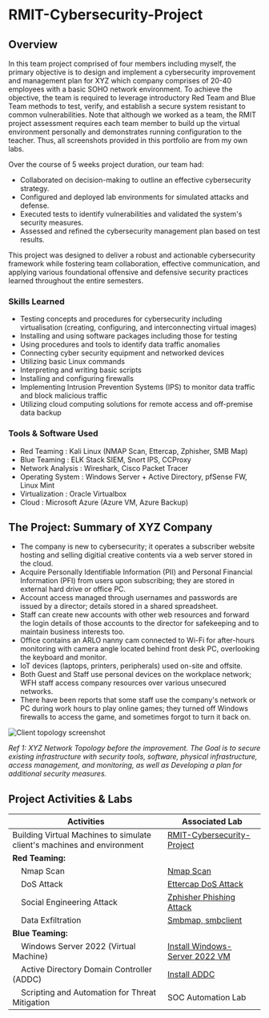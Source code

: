
# RMIT-Cybersecurity-Project

## Overview

In this team project comprised of four members including myself, the primary objective is to design and implement a cybersecurity improvement and management plan for XYZ which company comprises of 20-40 employees with a basic SOHO network environment. To achieve the objective, the team is required to leverage introductory Red Team and Blue Team methods to test, verify, and establish a secure system resistant to common vulnerabilities. Note that although we worked as a team, the RMIT project assessment requires each team member to build up the virtual environment personally and demonstrates running configuration to the teacher. Thus, all screenshots provided in this portfolio are from my own labs.

Over the course of 5 weeks project duration, our team had:
- Collaborated on decision-making to outline an effective cybersecurity strategy.
- Configured and deployed lab environments for simulated attacks and defense.
- Executed tests to identify vulnerabilities and validated the system's security measures.
- Assessed and refined the cybersecurity management plan based on test results.

This project was designed to deliver a robust and actionable cybersecurity framework while fostering team collaboration, effective communication, and applying various foundational offensive and defensive security practices learned throughout the entire semesters.

### Skills Learned

- Testing concepts and procedures for cybersecurity including virtualisation (creating, configuring, and interconnecting virtual images)
- Installing and using software packages including those for testing
- Using procedures and tools to identify data traffic anomalies
- Connecting cyber security equipment and networked devices
- Utilizing basic Linux commands
- Interpreting and writing basic scripts
- Installing and configuring firewalls
- Implementing Intrusion Prevention Systems (IPS) to monitor data traffic and block malicious traffic
- Utilizing cloud computing solutions for remote access and off-premise data backup

### Tools & Software Used

- Red Teaming       : Kali Linux (NMAP Scan, Ettercap, Zphisher, SMB Map)
- Blue Teaming      : ELK Stack SIEM, Snort IPS, CCProxy
- Network Analysis  : Wireshark, Cisco Packet Tracer
- Operating System  : Windows Server + Active Directory, pfSense FW, Linux Mint
- Virtualization    : Oracle Virtualbox
- Cloud             : Microsoft Azure (Azure VM, Azure Backup)

## The Project: Summary of XYZ Company 

- The company is new to cybersecurity; it operates a subscriber website hosting and selling digitial creative contents via a web server stored in the cloud.
- Acquire Personally Identifiable Information (PII) and Personal Financial Information (PFI) from users upon subscribing; they are stored in external hard drive or office PC.
- Account access managed through usernames and passwords are issued by a director; details stored in a shared spreadsheet.
- Staff can create new accounts with other web resources and forward the login details of those accounts to the director for safekeeping and to maintain business interests too. 
- Office contains an ARLO nanny cam connected to Wi-Fi for after-hours monitoring with camera angle located behind front desk PC, overlooking the keyboard and monitor.
- IoT devices (laptops, printers, peripherals) used on-site and offsite.
- Both Guest and Staff use personal devices on the workplace network; WFH staff access company resources over various unsecured networks.
- There have been reports that some staff use the company's network or PC during work hours to play online games; they turned off Windows firewalls to access the game, and sometimes forgot to turn it back on.

![Client topology screenshot](https://github.com/user-attachments/assets/0884d27f-7384-468a-967a-1bd70291cb38)

*Ref 1: XYZ Network Topology before the improvement. The Goal is to secure existing infrastructure with security tools, software, physical infrastructure, access management, and monitoring, as well as
Developing a plan for additional security measures.*

## Project Activities & Labs

| Activities                                         | Associated Lab         |
|-----------------------------------------------|----------------------------|
| Building Virtual Machines to simulate client's machines and environment          | <a href="https://github.com/Kazu010101/RMIT-Cybersecurity-Project/blob/main/README.md">RMIT-Cybersecurity-Project</a>|
| **Red Teaming:** |
| &nbsp;&nbsp;&nbsp;&nbsp;Nmap Scan | <a href="https://github.com/Kazu010101/Nmap-Scan-RMIT-Cybersecurity-Project/blob/main/README.md">Nmap Scan</a>|
| &nbsp;&nbsp;&nbsp;&nbsp;DoS Attack | <a href="https://github.com/Kazu010101/DoS-Attack-RMIT-Cybersecurity-Project/blob/main/README.md"> Ettercap DoS Attack</a>|
| &nbsp;&nbsp;&nbsp;&nbsp;Social Engineering Attack        | <a href="https://github.com/Kazu010101/Zphisher-RMIT-Cybersecurity-Project"> Zphisher Phishing Attack </a>|
| &nbsp;&nbsp;&nbsp;&nbsp;Data Exfiltration        | <a href="https://github.com/Kazu010101/SMB-Map-RMIT-Cybersecurity-Project"> Smbmap, smbclient </a>|
| **Blue Teaming:** |
| &nbsp;&nbsp;&nbsp;&nbsp;Windows Server 2022 (Virtual Machine) | <a href="https://github.com/Kazu010101/Win-Server-2022-RMIT-Cybersecurity-Project/blob/main/README.md"> Install Windows-Server 2022 VM </a>|
| &nbsp;&nbsp;&nbsp;&nbsp;Active Directory Domain Controller (ADDC)               | <a href="https://github.com/Kazu010101/Active-Directory-RMIT-Cybersecurity-Project"> Install ADDC </a>|
| &nbsp;&nbsp;&nbsp;&nbsp;Scripting and Automation for Threat Mitigation | SOC Automation Lab|
